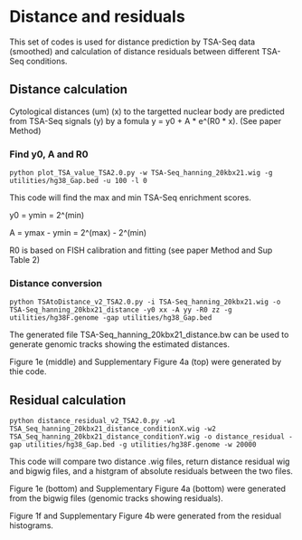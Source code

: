 # Distance and residuals
This set of codes is used for distance prediction by TSA-Seq data (smoothed) and calculation of distance residuals between different TSA-Seq conditions.

## Distance calculation
Cytological distances (um) (x) to the targetted nuclear body are predicted from TSA-Seq signals (y) by a fomula y = y0 + A * e^(R0 * x). (See paper Method)

### Find y0, A and R0

```shell
python plot_TSA_value_TSA2.0.py -w TSA-Seq_hanning_20kbx21.wig -g utilities/hg38_Gap.bed -u 100 -l 0
```
This code will find the max and min TSA-Seq enrichment scores.

y0 = ymin = 2^(min)

A = ymax - ymin = 2^(max) - 2^(min)

R0 is based on FISH calibration and fitting (see paper Method and Sup Table 2)

### Distance conversion

```shell
python TSAtoDistance_v2_TSA2.0.py -i TSA-Seq_hanning_20kbx21.wig -o TSA-Seq_hanning_20kbx21_distance -y0 xx -A yy -R0 zz -g utilities/hg38F.genome -gap utilities/hg38_Gap.bed
```

The generated file TSA-Seq_hanning_20kbx21_distance.bw can be used to generate genomic tracks showing the estimated distances.

Figure 1e (middle) and Supplementary Figure 4a (top) were generated by thie code.

## Residual calculation

```shell
python distance_residual_v2_TSA2.0.py -w1 TSA_Seq_hanning_20kbx21_distance_conditionX.wig -w2 TSA_Seq_hanning_20kbx21_distance_conditionY.wig -o distance_residual -gap utilities/hg38_Gap.bed -g utilities/hg38F.genome -w 20000
```
This code will compare two distance .wig files, return distance residual wig and bigwig files, and a histgram of absolute residuals between the two files.

Figure 1e (bottom) and Supplementary Figure 4a (bottom) were generated from the bigwig files (genomic tracks showing residuals).

Figure 1f and Supplementary Figure 4b were generated from the residual histograms.

